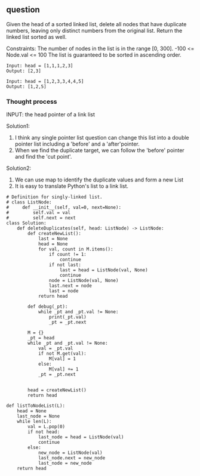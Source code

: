 ## question

Given the head of a sorted linked list, delete all nodes that have duplicate numbers, leaving only distinct numbers from the original list. Return the linked list sorted as well.

Constraints:
The number of nodes in the list is in the range [0, 300].
-100 <= Node.val <= 100
The list is guaranteed to be sorted in ascending order.

```
Input: head = [1,1,1,2,3]
Output: [2,3]

Input: head = [1,2,3,3,4,4,5]
Output: [1,2,5]
```

### Thought process
INPUT: the head pointer of a link list

Solution1:
1. I think any single pointer list question can change this list into a double pointer list including a 'before' and a 'after'pointer.
2. When we find the duplicate target, we can follow the 'before' pointer and find the 'cut point'.

Solution2:
1. We can use map to identify the duplicate values and form a new List
2. It is easy to translate Python's list to a link list.

```
# Definition for singly-linked list.
# class ListNode:
#     def __init__(self, val=0, next=None):
#         self.val = val
#         self.next = next
class Solution:
    def deleteDuplicates(self, head: ListNode) -> ListNode:
        def createNewList():
            last = None
            head = None
            for val, count in M.items():
                if count != 1:
                    continue
                if not last:
                    last = head = ListNode(val, None)
                    continue
                node = ListNode(val, None)
                last.next = node
                last = node
            return head

        def debug(_pt):
            while _pt and _pt.val != None:
                print(_pt.val)
                _pt = _pt.next

        M = {}
        _pt = head
        while _pt and _pt.val != None:
            val = _pt.val
            if not M.get(val):
                M[val] = 1
            else:
                M[val] += 1
            _pt = _pt.next

        
        head = createNewList()
        return head
```

```
def listToNodeList(L):
    head = None
    last_node = None
    while len(L):
        val = L.pop(0)
        if not head:
            last_node = head = ListNode(val)
            continue
        else:
            new_node = ListNode(val)
            last_node.next = new_node
            last_node = new_node
    return head
```